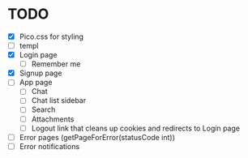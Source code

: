# TODO
- [x] Pico.css for styling
- [ ] templ
- [x] Login page
    - [ ] Remember me
- [x] Signup page
- [ ] App page
    - [ ] Chat
    - [ ] Chat list sidebar
    - [ ] Search
    - [ ] Attachments
    - [ ] Logout link that cleans up cookies and redirects to Login page
- [ ] Error pages (getPageForError(statusCode int))
- [ ] Error notifications